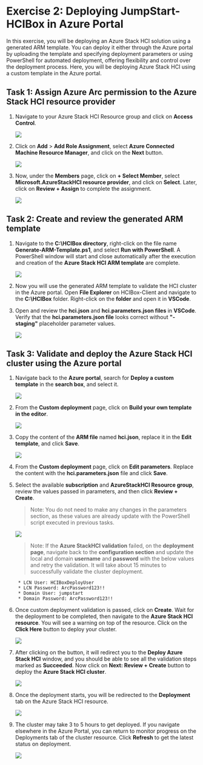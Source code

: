 # Exercise 2: Deploying JumpStart-HCIBox in Azure Portal

In this exercise, you will be deploying an Azure Stack HCI solution using a generated ARM template. You can deploy it either through the Azure portal by uploading the template and specifying deployment parameters or using PowerShell for automated deployment, offering flexibility and control over the deployment process. Here, you will be deploying Azure Stack HCI using a custom template in the Azure portal.

## Task 1: Assign Azure Arc permission to the Azure Stack HCI resource provider 

1. Navigate to your Azure Stack HCI Resource group and click on **Access Control**.

    ![](./media/accesscontrol.png)

2. Click on **Add** > **Add Role Assignment**, select **Azure Connected Machine Resource Manager**, and click on the **Next** button.

    ![](./media/roleassign.png)

3. Now, under the **Members** page, click on **+ Select Member**, select **Microsoft.AzureStackHCI resource provider**, and click on **Select**. Later, click on **Review + Assign** to complete the assignment.

    ![](./media/selectresourceprovide.png)


## Task 2: Create and review the generated ARM template
   
1. Navigate to the **C:\HCIBox directory**, right-click on the file name **Generate-ARM-Template.ps1**, and select **Run with PowerShell**. A PowerShell window will start and close automatically after the execution and creation of the **Azure Stack HCI ARM template** are complete. 

    ![](./media/genarmtemplate.png)
    
2. Now you will use the generated ARM template to validate the HCI cluster in the Azure portal. Open **File Explorer** on HCIBox-Client and navigate to the **C:\HCIBox** folder. Right-click on the **folder** and open it in **VSCode**.

3. Open and review the **hci.json** and **hci.parameters.json files** in **VSCode**. Verify that the **hci.parameters.json file** looks correct without **"-staging"** placeholder parameter values.

    ![](./media/hci24-5.png)

## Task 3: Validate and deploy the Azure Stack HCI cluster using the Azure portal

1. Navigate back to the **Azure portal**, search for **Deploy a custom template** in the **search box**, and select it.

    ![](./media/hci24-6.png)

2. From the **Custom deployment** page, click on **Build your own template in the editor**.

    ![](./media/buildcustom.png)

3. Copy the content of the **ARM file** named **hci.json**, replace it in the **Edit template**, and click **Save**.
      
    ![](./media/hcijson.png)

5. From the **Custom deployment** page, click on **Edit parameters**. Replace the content with the **hci.parameters.json** file and click **Save**.

6. Select the available **subscription** and **AzureStackHCI Resource group**, review the values passed in parameters, and then click **Review + Create**.

   > Note: You do not need to make any changes in the parameters section, as these values are already update with the PowerShell script executed in previous tasks.
   
    ![](./media/reviewhci.png)

   > Note: If the **Azure StackHCI validation** failed, on the **deployment page**, navigate back to the **configuration section** and update the local and domain **username** and **password** with the below values and retry the validation. It will take about 15 minutes to successfully validate the cluster deployment.

        * LCN User: HCIBoxDeployUser
        * LCN Password: ArcPassword123!!
        * Domain User: jumpstart
        * Domain Password: ArcPassword123!!

8. Once custom deployment validation is passed, click on **Create**. Wait for the deployment to be completed, then navigate to the **Azure Stack HCI resource**. You will see a warning on top of the resource. Click on the **Click Here** button to deploy your cluster.

    ![](./media/validatedhci.png)

9. After clicking on the button, it will redirect you to the **Deploy Azure Stack HCI** window, and you should be able to see all the validation steps marked as **Succeeded**. Now click on **Next: Review + Create** button to deploy the **Azure Stack HCI cluster**.

    ![](./media/deploystuckvalidated.png)
   
11. Once the deployment starts, you will be redirected to the **Deployment** tab on the Azure Stack HCI resource.

     ![](./media/deploymentstarted.png)
   
12. The cluster may take 3 to 5 hours to get deployed. If you navigate elsewhere in the Azure Portal, you can return to monitor progress on the Deployments tab of the cluster resource. Click **Refresh** to get the latest status on deployment.

     ![](./media/deplomentstatehci.png)
